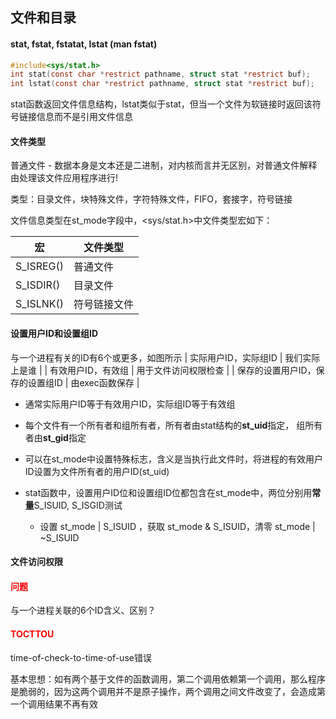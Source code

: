 

## 文件和目录

#### stat, fstat, fstatat, lstat (man fstat)

```C
#include<sys/stat.h>
int stat(const char *restrict pathname, struct stat *restrict buf);
int lstat(const char *restrict pathname, struct stat *restrict buf);
```

stat函数返回文件信息结构，lstat类似于stat，但当一个文件为软链接时返回该符号链接信息而不是引用文件信息

#### 文件类型

普通文件 - 数据本身是文本还是二进制，对内核而言并无区别，对普通文件解释由处理该文件应用程序进行!

类型：目录文件，块特殊文件，字符特殊文件，FIFO，套接字，符号链接

文件信息类型在st_mode字段中，<sys/stat.h>中文件类型宏如下：

| 宏        | 文件类型 |
| --------- | -------- |
| S_ISREG() | 普通文件 |
| S_ISDIR() | 目录文件 |
| S_ISLNK() | 符号链接文件 |

#### 设置用户ID和设置组ID

与一个进程有关的ID有6个或更多，如图所示
| 实际用户ID，实际组ID | 我们实际上是谁 |
| 有效用户ID，有效组 | 用于文件访问权限检查 |
| 保存的设置用户ID，保存的设置组ID | 由exec函数保存 |

* 通常实际用户ID等于有效用户ID，实际组ID等于有效组

* 每个文件有一个所有者和组所有者，所有者由stat结构的**st_uid**指定， 组所有者由**st_gid**指定

* 可以在st_mode中设置特殊标志，含义是当执行此文件时，将进程的有效用户ID设置为文件所有者的用户ID(st_uid)
* stat函数中，设置用户ID位和设置组ID位都包含在st_mode中，两位分别用**常量**S_ISUID, S_ISGID测试
  * 设置 st_mode | S_ISUID ，获取 st_mode & S_ISUID，清零 st_mode | ~S_ISUID

#### 文件访问权限



















#### <font color = 'red'>问题</font>

与一个进程关联的6个ID含义、区别？























































#### <font color='red'>TOCTTOU </font>

time-of-check-to-time-of-use错误

基本思想：如有两个基于文件的函数调用，第二个调用依赖第一个调用，那么程序是脆弱的，因为这两个调用并不是原子操作，两个调用之间文件改变了，会造成第一个调用结果不再有效





























